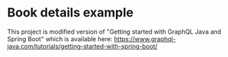 # Book details example 


This project is modified version of "Getting started with GraphQL Java and Spring Boot" which 
is available here: https://www.graphql-java.com/tutorials/getting-started-with-spring-boot/ 